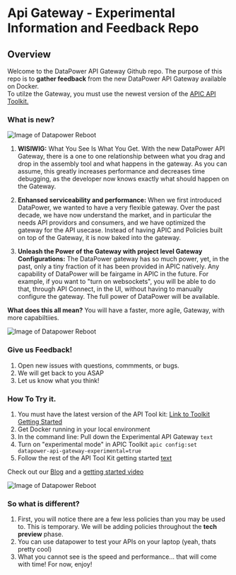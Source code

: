 # Api Gateway - Experimental Information and Feedback Repo

## Overview

Welcome to the DataPower API Gateway Github repo.  The purpose of this repo is to **gather feedback** from the new DataPower API Gateway available on Docker.  
To utilze the Gateway, you must use the newest version of the [APIC API Toolkit.](http://link)  

### What is new? 

![Image of Datapower Reboot](/images/DataPower_reboot_small.jpeg)

1. **WISIWIG:** What You See Is What You Get. With the new DataPower API Gateway, there is a one to one relationship between what you drag and drop in the assembly tool and what happens in the gateway.  As you can assume, this greatly increases performance and decreases time debugging, as the developer now knows exactly what should happen on the Gateway.

2. **Enhansed serviceability and performance:** When we first introduced DataPower, we wanted to have a very flexible gateway.  Over the past decade, we have now understand the market, and in particular the needs API providors and consumers, and we have optimized the gateway for the API usecase.  Instead of having APIC and Policies built on top of the Gateway, it is now baked into the gateway. 

3. **Unleash the Power of the Gateway with project level Gateway Configurations:**  The DataPower gateway has so much power, yet, in the past, only a tiny fraction of it has been provided in APIC natively.  Any capability of DataPower will be fairgame in APIC in the future.  For example, if you want to "turn on websockets", you will be able to do that, through API Connect, in the UI, without having to manually configure the gateway.  The full power of DataPower will be available.  

**What does this all mean?** 
You will have a faster, more agile, Gateway, with more capabiltiies. 

![Image of Datapower Reboot](/images/API_gateway_stats.png)

### Give us Feedback!
1. Open new issues with questions, commments, or bugs.
2. We will get back to you ASAP
3. Let us know what you think!  


### How To Try it.

1. You must have the latest version of the API Tool kit: [Link to Toolkit Getting Started](http://link)
2. Get Docker running in your local environment
3. In the command line: Pull down the Experimental API Gateway `text`
4. Turn on "experimental mode" in APIC Toolkit `apic config:set datapower-api-gateway-experimental=true`
5. Follow the rest of the API Tool Kit getting started [text](http://link)

Check out our [Blog](http://link) and a [getting started video](https://link)

![Image of Datapower Reboot](/images/API_Gateway_assembly_tab.png)


### So what is different?
1. First, you will notice there are a few less policies than you may be used to.  This is temporary. We will be adding policies throughout the **tech preview** phase.
2. You can use datapower to test your APIs on your laptop (yeah, thats pretty cool)
3. What you cannot see is the speed and performance... that will come with time!  For now, enjoy!
